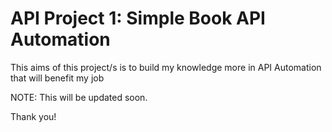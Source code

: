 # API Project 1: Simple Book API Automation

This aims of this project/s is to build my knowledge more in API Automation that will benefit my job

NOTE: This will be updated soon.

Thank you!